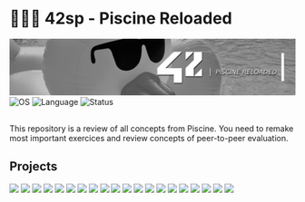 # 🏊🏽‍♂️ 42sp - Piscine Reloaded

<picture>
	<img alt="Piscine reloaded" src="img/42_piscine_reloaded.png">
</picture>
<picture >
	<img alt="OS" src="https://img.shields.io/badge/Linux-OS?&label=OS&labelColor=gray&color=dodgerblue">
</picture>
<picture >
	<img alt="Language" src="https://img.shields.io/badge/Shell_|_C-Language?&label=Language&labelColor=gray&color=dodgerblue">
</picture>
<picture >
	<img alt="Status" src="https://img.shields.io/badge/Completed-Status?&label=Status&labelColor=gray&color=green">
</picture>

##

This repository is a review of all concepts from Piscine. You need to remake most important exercices and review concepts of peer-to-peer evaluation.

## Projects

[![](https://img.shields.io/badge/Project-ex_00-skyblue?style=for-the-badge&&logo=42)](https://github.com/willtrigo/42_piscine_reloaded/tree/main/ex00)
[![](https://img.shields.io/badge/Project-ex_01-skyblue?style=for-the-badge&&logo=42)](https://github.com/willtrigo/42_piscine_reloaded/tree/main/ex01)
[![](https://img.shields.io/badge/Project-ex_02-skyblue?style=for-the-badge&&logo=42)](https://github.com/willtrigo/42_piscine_reloaded/tree/main/ex02)
[![](https://img.shields.io/badge/Project-ex_03-skyblue?style=for-the-badge&&logo=42)](https://github.com/willtrigo/42_piscine_reloaded/tree/main/ex03)
[![](https://img.shields.io/badge/Project-ex_04-skyblue?style=for-the-badge&&logo=42)](https://github.com/willtrigo/42_piscine_reloaded/tree/main/ex04)
[![](https://img.shields.io/badge/Project-ex_05-skyblue?style=for-the-badge&&logo=42)](https://github.com/willtrigo/42_piscine_reloaded/tree/main/ex05)
[![](https://img.shields.io/badge/Project-ex_06-skyblue?style=for-the-badge&&logo=42)](https://github.com/willtrigo/42_piscine_reloaded/tree/main/ex06)
[![](https://img.shields.io/badge/Project-ex_07-skyblue?style=for-the-badge&&logo=42)](https://github.com/willtrigo/42_piscine_reloaded/tree/main/ex07)
[![](https://img.shields.io/badge/Project-ex_08-skyblue?style=for-the-badge&&logo=42)](https://github.com/willtrigo/42_piscine_reloaded/tree/main/ex08)
[![](https://img.shields.io/badge/Project-ex_09-skyblue?style=for-the-badge&&logo=42)](https://github.com/willtrigo/42_piscine_reloaded/tree/main/ex09)
[![](https://img.shields.io/badge/Project-ex_10-skyblue?style=for-the-badge&&logo=42)](https://github.com/willtrigo/42_piscine_reloaded/tree/main/ex10)
[![](https://img.shields.io/badge/Project-ex_11-skyblue?style=for-the-badge&&logo=42)](https://github.com/willtrigo/42_piscine_reloaded/tree/main/ex11)
[![](https://img.shields.io/badge/Project-ex_12-skyblue?style=for-the-badge&&logo=42)](https://github.com/willtrigo/42_piscine_reloaded/tree/main/ex12)
[![](https://img.shields.io/badge/Project-ex_13-skyblue?style=for-the-badge&&logo=42)](https://github.com/willtrigo/42_piscine_reloaded/tree/main/ex13)
[![](https://img.shields.io/badge/Project-ex_14-skyblue?style=for-the-badge&&logo=42)](https://github.com/willtrigo/42_piscine_reloaded/tree/main/ex14)
[![](https://img.shields.io/badge/Project-ex_15-skyblue?style=for-the-badge&&logo=42)](https://github.com/willtrigo/42_piscine_reloaded/tree/main/ex15)
[![](https://img.shields.io/badge/Project-ex_16-skyblue?style=for-the-badge&&logo=42)](https://github.com/willtrigo/42_piscine_reloaded/tree/main/ex16)
[![](https://img.shields.io/badge/Project-ex_17-skyblue?style=for-the-badge&&logo=42)](https://github.com/willtrigo/42_piscine_reloaded/tree/main/ex17)
[![](https://img.shields.io/badge/Project-ex_18-skyblue?style=for-the-badge&&logo=42)](https://github.com/willtrigo/42_piscine_reloaded/tree/main/ex18)
[![](https://img.shields.io/badge/Project-ex_19-skyblue?style=for-the-badge&&logo=42)](https://github.com/willtrigo/42_piscine_reloaded/tree/main/ex19)
